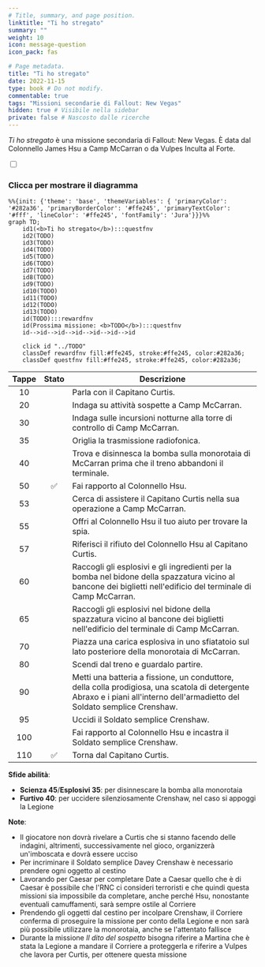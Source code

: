 ```yaml
---
# Title, summary, and page position.
linktitle: "Ti ho stregato"
summary: ""
weight: 10
icon: message-question
icon_pack: fas

# Page metadata.
title: "Ti ho stregato"
date: 2022-11-15
type: book # Do not modify.
commentable: true
tags: "Missioni secondarie di Fallout: New Vegas"
hidden: true # Visibile nella sidebar
private: false # Nascosto dalle ricerche
---
```


<div class="fnv">


*Ti ho stregato* è una missione secondaria di Fallout: New Vegas. È data dal Colonnello James Hsu a Camp McCarran o da Vulpes Inculta al Forte.


<section class="chart-collapse">
<input type="checkbox" name="collapse2" id="handle2">
<h3 class="handle">
<label for="handle2">Clicca per mostrare il diagramma</label>
</h3>
<div class="content">

```mermaid
%%{init: {'theme': 'base', 'themeVariables': { 'primaryColor': '#282a36', 'primaryBorderColor': '#ffe245', 'primaryTextColor': '#fff', 'lineColor': '#ffe245', 'fontFamily': 'Jura'}}}%%
graph TD;
    id1(<b>Ti ho stregato</b>):::questfnv
    id2(TODO)
    id3(TODO)
    id4(TODO)
    id5(TODO)
    id6(TODO)
    id7(TODO) 
    id8(TODO)
    id9(TODO)
    id10(TODO)
    id11(TODO)
    id12(TODO)
    id13(TODO) 
    id(TODO):::rewardfnv
    id(Prossima missione: <b>TODO</b>):::questfnv
    id-->id-->id-->id-->id-->id-->id
    
    click id "../TODO"
    classDef rewardfnv fill:#ffe245, stroke:#ffe245, color:#282a36;
    classDef questfnv fill:#ffe245, stroke:#ffe245, color:#282a36;
```

</div>
</section>

| Tappe |       Stato        | Descrizione |
|:-----:|:------------------:| ----------- |
|                           10                          |            | Parla con il Capitano Curtis.                                                                                                                                               |
|                           20                          |            | Indaga su attività sospette a Camp McCarran.                                                                                                                                |
|                           30                          |            | Indaga sulle incursioni notturne alla torre di controllo di Camp McCarran.                                                                                                  |
|                           35                          |            | Origlia la trasmissione radiofonica.                                                                                                                                        |
|                           40                          |            | Trova e disinnesca la bomba sulla monorotaia di McCarran prima che il treno abbandoni il terminale.                                                                         |
|                           50                          | :white_check_mark: | Fai rapporto al Colonnello Hsu.                                                                                                                                             |
|                           53                          |            | Cerca di assistere il Capitano Curtis nella sua operazione a Camp McCarran.                                                                                                 |
|                           55                          |            | Offri al Colonnello Hsu il tuo aiuto per trovare la spia.                                                                                                                   |
|                           57                          |            | Riferisci il rifiuto del Colonnello Hsu al Capitano Curtis.                                                                                                                 |
|                           60                          |            | Raccogli gli esplosivi e gli ingredienti per la bomba nel bidone della spazzatura vicino al bancone dei biglietti nell'edificio del terminale di Camp McCarran.             |
|                           65                          |            | Raccogli gli esplosivi nel bidone della spazzatura vicino al bancone dei biglietti nell'edificio del terminale di Camp McCarran.                                            |
|                           70                          |            | Piazza una carica esplosiva in uno sfiatatoio sul lato posteriore della monorotaia di McCarran.                                                                             |
|                           80                          |            | Scendi dal treno e guardalo partire.                                                                                                                                        |
|                           90                          |            | Metti una batteria a fissione, un conduttore, della colla prodigiosa, una scatola di detergente Abraxo e i piani all'interno dell'armadietto del Soldato semplice Crenshaw. |
|                           95                          |            | Uccidi il Soldato semplice Crenshaw.                                                                                                                                        |
|                          100                          |            | Fai rapporto al Colonnello Hsu e incastra il Soldato semplice Crenshaw.                                                                                                     |
|                          110                          | :white_check_mark: | Torna dal Capitano Curtis.                                                                                                                                                  |



**Sfide abilità**:
- **Scienza 45**/**Esplosivi 35**: per disinnescare la bomba alla monorotaia 
- **Furtivo 40**: per uccidere silenziosamente Crenshaw, nel caso si appoggi la Legione



**Note**:
- Il giocatore non dovrà rivelare a Curtis che si stanno facendo delle indagini, altrimenti, successivamente nel gioco, organizzerà un'imboscata e dovrà essere ucciso
- Per incriminare il Soldato semplice Davey Crenshaw è necessario prendere ogni oggetto al cestino
- Lavorando per Caesar per completare Date a Caesar quello che è di Caesar è possibile che l'RNC ci consideri terroristi e che quindi questa missioni sia impossibile da completare, anche perché Hsu, nonostante eventuali camuffamenti, sarà sempre ostile al Corriere 
- Prendendo gli oggetti dal cestino per incolpare Crenshaw, il Corriere conferma di proseguire la missione per conto della Legione e non sarà più possibile utilizzare la monorotaia, anche se l'attentato fallisce 
- Durante la missione *Il dito del sospetto* bisogna riferire a Martina che è stata la Legione a mandare il Corriere a proteggerla e riferire a Vulpes che lavora per Curtis, per ottenere questa missione 


</div>


